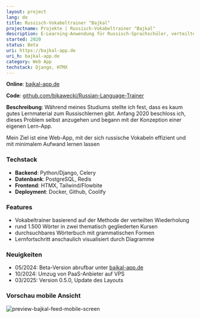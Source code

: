 ```yaml
---
layout: project
lang: de
title: Russisch-Vokabeltrainer "Bajkal"
projectname: Projekte | Russisch-Vokabeltrainer "Bajkal"
description: E-Learning-Anwendung für Russisch-Sprachschüler, verteilte Wiederholung, Wörterbuch und weitere nützliche Features.
started: 2020
status: Beta
uri: https://bajkal-app.de
uri_h: bajkal-app.de
category: Web App
techstack: Django, HTMX
---
```


**Online**: [bajkal-app.de](https://bajkal-app.de)

**Code**: [github.com/bjkawecki/Russian-Language-Trainer](https://github.com/bjkawecki/Russian-Language-Trainer)

**Beschreibung**: Während meines Studiums stellte ich fest, dass es kaum gutes Lernmaterial zum Russischlernen gibt.
Anfang 2020 beschloss ich, dieses Problem selbst anzugehen und begann mit der Konzeption einer eigenen Lern-App.

Mein Ziel ist eine Web-App, mit der sich russische Vokabeln effizient und mit minimalem Aufwand lernen lassen

### Techstack

- **Backend**: Python/Django, Celery
- **Datenbank**: PostgreSQL, Redis
- **Frontend**: HTMX, Tailwind/Flowbite
- **Deployment**: Docker, Github, Coolify

### Features

- Vokabeltrainer basierend auf der Methode der verteilten Wiederholung
- rund 1.500 Wörter in zwei thematisch gegliederten Kursen
- durchsuchbares Wörterbuch mit grammatischen Formen
- Lernfortschritt anschaulich visualisiert durch Diagramme

### Neuigkeiten

- 05/2024: Beta-Version abrufbar unter [bajkal-app.de](https://bajkal-app.de)
- 10/2024: Umzug von PaaS-Anbieter auf VPS
- 03/2025: Version 0.5.0, Update des Layouts

### Vorschau mobile Ansicht

![preview-bajkal-feed-mobile-screen](/assets/preview/preview-bajkal-feed-mobile-screen.png)
